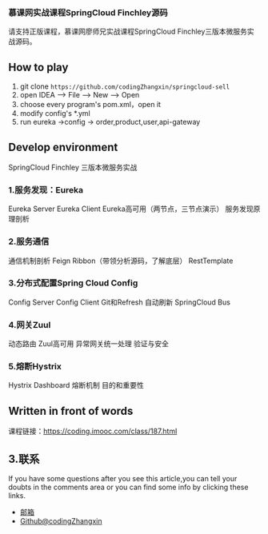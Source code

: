 ### 慕课网实战课程SpringCloud Finchley源码
请支持正版课程，慕课网廖师兄实战课程SpringCloud Finchley三版本微服务实战源码。
## How to play

 1. git clone `https://github.com/codingZhangxin/springcloud-sell`
 2. open IDEA -->  File  -->  New  --> Open 
 3. choose every program's pom.xml，open it
 4. modify config's *.yml
 5. run eureka ->config -> order,product,user,api-gateway


## Develop environment
SpringCloud Finchley
三版本微服务实战
### 1.服务发现：Eureka
 Eureka Server
 Eureka Client
 Eureka高可用（两节点，三节点演示）
 服务发现原理剖析

### 2.服务通信
 通信机制剖析
 Feign
 Ribbon（带领分析源码，了解底层）
 RestTemplate
### 3.分布式配置Spring Cloud Config
 Config Server
 Config Client
 Git和Refresh
 自动刷新
 SpringCloud Bus
### 4.网关Zuul
 动态路由
 Zuul高可用
 异常网关统一处理
 验证与安全
### 5.熔断Hystrix
 Hystrix Dashboard
 熔断机制
 目的和重要性




## Written in front of words
课程链接：https://coding.imooc.com/class/187.html

## 3.联系

  If you have some questions after you see this article,you can tell your doubts in the comments area or you can find some info by  clicking these links.


- [邮箱](994683607@qq.com)
- [Github@codingZhangxin](https://github.com/codingZhangxin/springcloud-sell/)
